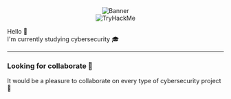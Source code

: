 <div align="center">
  <img title="Banner" src="https://user-images.githubusercontent.com/59340663/158617138-b74b0f5f-7cb3-4c1d-8a3c-549bf3e600e5.png"><br>
    <img src="" alt="TryHackMe"></div>
    
<p>
  Hello 👋<br>
  I'm currently studying cybersecurity 🎓
</p>

---

### Looking for collaborate 👯
It would be a pleasure to collaborate on every type of cybersecurity project 💪
